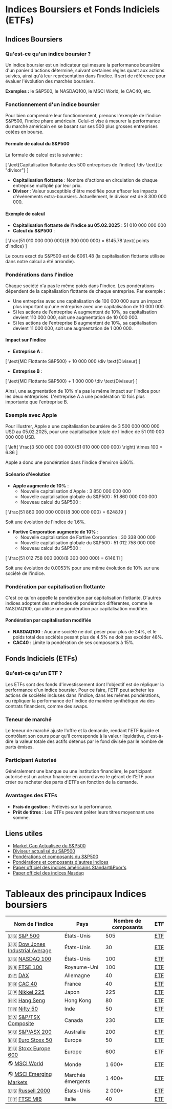 # Indices Boursiers et Fonds Indiciels (ETFs)

## Indices Boursiers

### Qu'est-ce qu'un indice boursier ?

Un indice boursier est un indicateur qui mesure la performance boursière d'un panier d'actions déterminé, suivant certaines règles quant aux actions suivies, ainsi qu'à leur représentation dans l'indice. Il sert de référence pour évaluer l'évolution des marchés boursiers.

**Exemples :** le S&P500, le NASDAQ100, le MSCI World, le CAC40, etc.

### Fonctionnement d'un indice boursier

Pour bien comprendre leur fonctionnement, prenons l'exemple de l'indice S&P500, l'indice phare américain. Celui-ci vise à mesurer la performance du marché américain en se basant sur ses 500 plus grosses entreprises cotées en bourse.

#### Formule de calcul du S&P500

La formule de calcul est la suivante :

\[
\text{Capitalisation flottante des 500 entreprises de l'indice} \div \text{Le "divisor"}
\]

- **Capitalisation flottante** : Nombre d'actions en circulation de chaque entreprise multiplié par leur prix.
- **Divisor** : Valeur susceptible d'être modifiée pour effacer les impacts d'événements extra-boursiers. Actuellement, le divisor est de 8 300 000 000.

#### Exemple de calcul

- **Capitalisation flottante de l'indice au 05.02.2025** : 51 010 000 000 000
- **Calcul du S&P500** :

\[
\frac{51 010 000 000 000}{8 300 000 000} = 6145.78 \text{ points d'indice}
\]

Le cours exact du S&P500 est de 6061.48 (la capitalisation flottante utilisée dans notre calcul a été arrondie).

### Pondérations dans l'indice

Chaque société n'a pas le même poids dans l'indice. Les pondérations dépendent de la capitalisation flottante de chaque entreprise. Par exemple :

- Une entreprise avec une capitalisation de 100 000 000 aura un impact plus important qu'une entreprise avec une capitalisation de 10 000 000.
- Si les actions de l'entreprise A augmentent de 10%, sa capitalisation devient 110 000 000, soit une augmentation de 10 000 000.
- Si les actions de l'entreprise B augmentent de 10%, sa capitalisation devient 11 000 000, soit une augmentation de 1 000 000.

#### Impact sur l'indice

- **Entreprise A** :

\[
\text{MC Flottante S&P500} + 10 000 000 \div \text{Diviseur}
\]

- **Entreprise B** :

\[
\text{MC Flottante S&P500} + 1 000 000 \div \text{Diviseur}
\]

Ainsi, une augmentation de 10% n'a pas le même impact sur l'indice pour les deux entreprises. L'entreprise A a une pondération 10 fois plus importante que l'entreprise B.

### Exemple avec Apple

Pour illustrer, Apple a une capitalisation boursière de 3 500 000 000 000 USD au 05.02.2025, pour une capitalisation totale de l'indice de 51 010 000 000 000 USD.

\[
\left( \frac{3 500 000 000 000}{51 010 000 000 000} \right) \times 100 = 6.86
\]

Apple a donc une pondération dans l'indice d'environ 6.86%.

#### Scénario d'évolution

- **Apple augmente de 10%** :
  - Nouvelle capitalisation d'Apple : 3 850 000 000 000
  - Nouvelle capitalisation globale du S&P500 : 51 860 000 000 000
  - Nouveau calcul du S&P500 :

\[
\frac{51 860 000 000 000}{8 300 000 000} = 6248.19
\]

Soit une évolution de l'indice de 1.6%.

- **Fortive Corporation augmente de 10%** :
  - Nouvelle capitalisation de Fortive Corporation : 30 338 000 000
  - Nouvelle capitalisation globale du S&P500 : 51 012 758 000 000
  - Nouveau calcul du S&P500 :

\[
\frac{51 012 758 000 000}{8 300 000 000} = 6146.11
\]

Soit une évolution de 0.0053% pour une même évolution de 10% sur une société de l'indice.

### Pondération par capitalisation flottante

C'est ce qu'on appelle la pondération par capitalisation flottante. D'autres indices adoptent des méthodes de pondération différentes, comme le NASDAQ100, qui utilise une pondération par capitalisation modifiée.

#### Pondération par capitalisation modifiée

- **NASDAQ100** : Aucune société ne doit peser pour plus de 24%, et le poids total des sociétés pesant plus de 4.5% ne doit pas excéder 48%.
- **CAC40** : Limite la pondération de ses composants à 15%.

## Fonds Indiciels (ETFs)

### Qu'est-ce qu'un ETF ?

Les ETFs sont des fonds d'investissement dont l'objectif est de répliquer la performance d'un indice boursier. Pour ce faire, l'ETF peut acheter les actions de sociétés incluses dans l'indice, dans les mêmes pondérations, ou répliquer la performance de l'indice de manière synthétique via des contrats financiers, comme des swaps.

### Teneur de marché

Le teneur de marché ajuste l'offre et la demande, rendant l'ETF liquide et contrôlant son cours pour qu'il corresponde à la valeur liquidative, c'est-à-dire la valeur totale des actifs détenus par le fond divisée par le nombre de parts émises.

### Participant Autorisé

Généralement une banque ou une institution financière, le participant autorisé est un acteur financier en accord avec le gérant de l'ETF pour créer ou racheter des parts d'ETFs en fonction de la demande.

### Avantages des ETFs

- **Frais de gestion** : Prélevés sur la performance.
- **Prêt de titres** : Les ETFs peuvent prêter leurs titres moyennant une somme.

## Liens utiles

- [Market Cap Actualisée du S&P500](https://www.slickcharts.com/sp500/marketcap#:~:text=The%20S%26P%20500%20has%20a,the%20outstanding%20float%20share%20count.)
- [Diviseur actualisé du S&P500](https://ycharts.com/indicators/sp_500_divisor#:~:text=S%26P%20500%20Divisor%20is%20at,0.88%%20from%20one%20year%20ago.)
- [Pondérations et composants du S&P500](https://www.slickcharts.com/sp500#google_vignette)
- [Pondérations et composants d'autres indices](https://www.slickcharts.com/)
- [Paper officiel des indices américains Standart&Poor's](https://www.spglobal.com/spdji/en/documents/methodologies/methodology-sp-us-indices.pdf)
- [Paper officiel des indices Nasdaq](https://indexes.nasdaq.com/docs/Methodology_NDX.pdf)

# Tableaux des principaux Indices boursiers

| Nom de l'indice | Pays | Nombre de composants | ETF |
| --- | --- | --- | --- |
| 🇺🇸 [S&P 500](https://www.google.com/finance/quote/SPX:INDEXSP) | États-Unis | 505 | [ETF](https://www.google.com/finance/quote/SPY:NYSEARCA) |
| 🇺🇸 [Dow Jones Industrial Average](https://www.google.com/finance/quote/DJI:INDEXDJX) | États-Unis | 30 | [ETF](https://www.google.com/finance/quote/DIA:NYSEARCA) |
| 🇺🇸 [NASDAQ 100](https://www.google.com/finance/quote/NDX:INDEXNASDAQ) | États-Unis | 100 | [ETF](https://www.google.com/finance/quote/QQQ:NASDAQ) |
| 🇬🇧 [FTSE 100](https://www.google.com/finance/quote/UKX:INDEXFTSE) | Royaume-Uni | 100 | [ETF](https://www.google.com/finance/quote/ISF:LON) |
| 🇩🇪 [DAX](https://www.google.com/finance/quote/GDAXI:INDEXDEUTSCHE) | Allemagne | 40 | [ETF](https://www.google.com/finance/quote/DAX:EPA) |
| 🇫🇷 [CAC 40](https://www.google.com/finance/quote/PX1:INDEXEURO) | France | 40 | [ETF](https://www.google.com/finance/quote/CACC:EPA) |
| 🇯🇵 [Nikkei 225](https://www.google.com/finance/quote/N225:INDEXNIKKEI) | Japon | 225 | [ETF](https://www.google.com/finance/quote/1321:TSE) |
| 🇭🇰 [Hang Seng](https://www.google.com/finance/quote/HSI:INDEXHANGSENG) | Hong Kong | 80 | [ETF](https://www.google.com/finance/quote/2800:HKG) |
| 🇮🇳 [Nifty 50](https://www.google.com/finance/quote/NIFTY_50:INDEXNSE) | Inde | 50 | [ETF](https://www.google.com/finance/quote/NIFTYBEES:NSE) |
| 🇨🇦 [S&P/TSX Composite](https://www.google.com/finance/quote/TSX:INDEXSPTSX) | Canada | 230 | [ETF](https://www.google.com/finance/quote/XIC:TOR) |
| 🇦🇺 [S&P/ASX 200](https://www.google.com/finance/quote/AXJO:INDEXASX) | Australie | 200 | [ETF](https://www.google.com/finance/quote/IOZ:ASX) |
| 🇪🇺 [Euro Stoxx 50](https://www.google.com/finance/quote/SX5E:INDEXSTOXX) | Europe | 50 | [ETF](https://www.google.com/finance/quote/FEZ:NYSEARCA) |
| 🇪🇺 [Stoxx Europe 600](https://www.google.com/finance/quote/SXXP:INDEXSTOXX) | Europe | 600 | [ETF](https://www.google.com/finance/quote/SX6E:INDEXSTOXX) |
| 🌎 [MSCI World](https://www.msci.com/indexes/index/990100) | Monde | 1 600+ | [ETF](https://www.google.com/finance/quote/URTH:NYSEARCA) |
| 🌎 [MSCI Emerging Markets](https://www.msci.com/indexes/index/891800) | Marchés émergents | 1 400+ | [ETF](https://www.google.com/finance/quote/EEM:NYSEARCA) |
| 🇺🇸 [Russell 2000](https://www.google.com/finance/quote/RUT:INDEXRUSSELL) | États-Unis | 2 000+ | [ETF](https://www.google.com/finance/quote/IWM:NYSEARCA) |
| 🇮🇹 [FTSE MIB](https://www.google.com/finance/quote/FTMIB:INDEXFTSE) | Italie | 40 | [ETF](https://www.justetf.com/fr/etf-profile.html?isin=IE00B53L4X51) |
